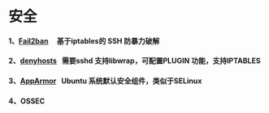 # 安全


#### 1、[Fail2ban](https://github.com/Yuani/ops/tree/master/Security/Fail2ban.md)     基于iptables的 SSH 防暴力破解
#### 2、[denyhosts](https://github.com/Yuani/ops/tree/master/Security/denyhosts.md)   需要sshd 支持libwrap，可配置PLUGIN 功能，支持IPTABLES
#### 3、[AppArmor](https://github.com/Yuani/ops/tress/master/Security/AppArmor.md)    Ubuntu 系统默认安全组件，类似于SELinux
#### 4、OSSEC
